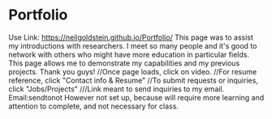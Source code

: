 # Portfolio
Use Link: https://neilgoldstein.github.io/Portfolio/ 
This page was to assist my introductions with researchers. I meet so many people and it's good to network with others who might have more education in particular fields. This page allows me to demonstrate my capabilities and my previous projects. Thank you guys! 
//Once page loads, click on video. 
//For resume reference, click "Contact info & Resume"
//To submit requests or inquiries, click "Jobs/Projects"
 ///Link meant to send inquiries to my email. Email:sendtonot However not set up, because will require more learning and attention to complete, and not necessary for class.
  
